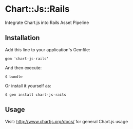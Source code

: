 # Chart::Js::Rails

Integrate Chart.js into Rails Asset Pipeline

## Installation

Add this line to your application's Gemfile:

    gem 'chart-js-rails'

And then execute:

    $ bundle

Or install it yourself as:

    $ gem install chart-js-rails

## Usage

Visit: http://www.chartjs.org/docs/ for general Chart.js usage